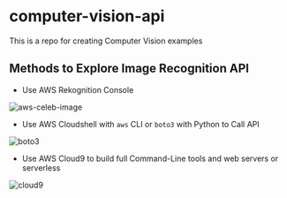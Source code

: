 # computer-vision-api
This is a repo for creating Computer Vision examples


## Methods to Explore Image Recognition API

* Use AWS Rekognition Console

![aws-celeb-image](https://user-images.githubusercontent.com/58792/117539563-3f517880-afd9-11eb-83a3-7060fa0af476.png)

* Use AWS Cloudshell with `aws` CLI or `boto3` with Python to Call API

![boto3](https://user-images.githubusercontent.com/58792/117539606-6f991700-afd9-11eb-9369-a39be77ac24d.png)

* Use AWS Cloud9 to build full Command-Line tools and web servers or serverless

![cloud9](https://user-images.githubusercontent.com/58792/117539662-a4a56980-afd9-11eb-9377-2d0f8f96e7bc.png)

